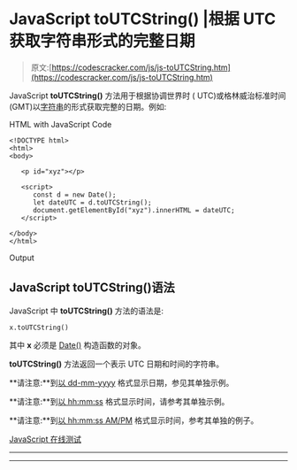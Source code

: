 # JavaScript toUTCString() |根据 UTC 获取字符串形式的完整日期

> 原文:[https://codescracker.com/js/js-toUTCString.htm](https://codescracker.com/js/js-toUTCString.htm)

JavaScript **toUTCString()** 方法用于根据协调世界时 ( UTC)或格林威治标准时间(GMT)以[字符串](/js/js-strings.htm)的形式获取完整的日期。例如:

HTML with JavaScript Code

```
<!DOCTYPE html>
<html>
<body>

   <p id="xyz"></p>

   <script>
      const d = new Date();
      let dateUTC = d.toUTCString();
      document.getElementById("xyz").innerHTML = dateUTC;
   </script>

</body>
</html>
```

Output

## JavaScript toUTCString()语法

JavaScript 中 **toUTCString()** 方法的语法是:

```
x.toUTCString()
```

其中 **x** 必须是 [Date()](/js/js-date-constructor.htm) 构造函数的对象。

**toUTCString()** 方法返回一个表示 UTC 日期和时间的字符串。

**请注意:**到[以 dd-mm-yyyy](/js/js-dates.htm#b) 格式显示日期，参见其单独示例。

**请注意:**到[以 hh:mm:ss](/js/js-dates.htm#c) 格式显示时间，请参考其单独示例。

**请注意:**到[以 hh:mm:ss AM/PM](/js/js-dates.htm#d) 格式显示时间，参考其单独的例子。

[JavaScript 在线测试](/exam/showtest.php?subid=6)

* * *

* * *